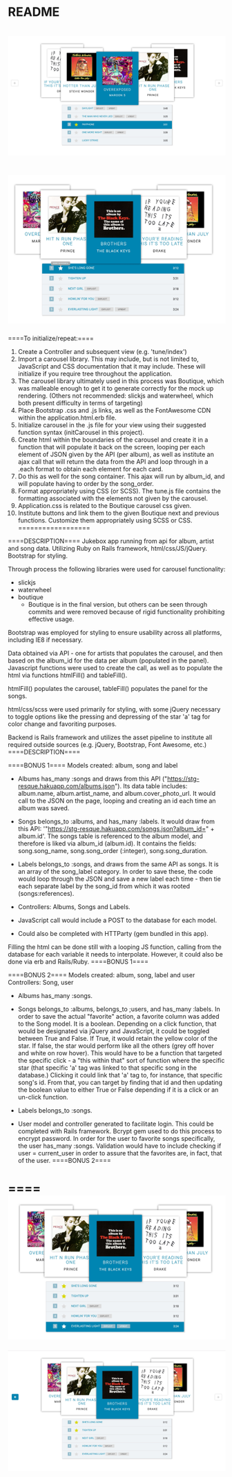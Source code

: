 # README

![alt tag](app/assets/images/haku.jpg)
====
![alt tag](app/assets/images/haku2.jpg)
====

====To initialize/repeat:====
1. Create a Controller and subsequent view (e.g. 'tune/index')
2. Import a carousel library.  This may include, but is not limited to, JavaScript and CSS documentation that it may include.  These will initialize if you require tree throughout the application.
3. The carousel library ultimately used in this process was Boutique, which was malleable enough to get it to generate correctly for the mock up rendering.  (Others not recommended: slickjs and waterwheel, which both present difficulty in terms of targeting)
4. Place Bootstrap .css and .js links, as well as the FontAwesome CDN within the application.html.erb file.
5. Initialize carousel in the .js file for your view using their suggested function syntax (initCarousel in this project).
6. Create html within the boundaries of the carousel and create it in a function that will populate it back on the screen, looping per each element of JSON given by the API (per album), as well as institute an ajax call that will return the data from the API and loop through in a .each format to obtain each element for each card.
7. Do this as well for the song container.  This ajax will run by album_id, and will populate having to order by the song_order.
8. Format appropriately using CSS (or SCSS).  The tune.js file contains the formatting associated with the elements not given by the carousel.
9. Application.css is related to the Boutique carousel css given.
10. Institute buttons and link them to the given Boutique next and previous functions.  Customize them appropriately using SCSS or CSS.
==================


====DESCRIPTION====
Jukebox app running from api for album, artist and song data.  Utilizing Ruby on Rails framework, html/css/JS/jQuery.  Bootstrap for styling.

Through process the following libraries were used for carousel functionality:
- slickjs
- waterwheel
- boutique
  - Boutique is in the final version, but others can be seen through commits and were removed because of rigid functionality prohibiting effective usage.

Bootstrap was employed for styling to ensure usability across all platforms, including IE8 if necessary.

Data obtained via API - one for artists that populates the carousel, and then based on the album_id for the data per album (populated in the panel).  Javascript functions were used to create the call, as well as to populate the html via functions htmlFill() and tableFill().

htmlFill() populates the carousel, tableFill() populates the panel for the songs.

html/css/scss were used primarily for styling, with some jQuery necessary to toggle options like the pressing and depressing of the star 'a' tag for color change and favoriting purposes.

Backend is Rails framework and utilizes the asset pipeline to institute all required outside sources (e.g. jQuery, Bootstrap, Font Awesome, etc.)
====DESCRIPTION====



====BONUS 1====
Models created: album, song and label

- Albums has_many :songs and draws from this API ("https://stg-resque.hakuapp.com/albums.json").  Its data table includes: album.name, album.artist_name, and album.cover_photo_url.  It would call to the JSON on the page, looping and creating an id each time an album was saved.

- Songs belongs_to :albums, and has_many :labels.  It would draw from this API: '"https://stg-resque.hakuapp.com/songs.json?album_id=" + album.id'.  The songs table is referenced to the album model, and therefore is liked via album_id (album.id).  It contains the fields: song.song_name, song.song_order (:integer), song.song_duration.

- Labels belongs_to :songs, and draws from the same API as songs.  It is an array of the song_label category.  In order to save these, the code would loop through the JSON and save a new label each time - then tie each separate label by the song_id from which it was rooted (songs:references).

- Controllers: Albums, Songs and Labels.

- JavaScript call would include a POST to the database for each model.

- Could also be completed with HTTParty (gem bundled in this app).

Filling the html can be done still with a looping JS function, calling from the database for each variable it needs to interpolate.  However, it could also be done via erb and Rails/Ruby.
====BONUS 1====

====BONUS 2====
Models created: album, song, label and user
Controllers: Song, user

- Albums has_many :songs.

- Songs belongs_to :albums, belongs_to ;users, and has_many :labels.  In order to save the actual "favorite" action, a favorite column was added to the Song model.  It is a boolean.  Depending on a click function, that would be designated via jQuery and JavaScript, it could be toggled between True and False.  If True, it would retain the yellow color of the star.  If false, the star would perform like all the others (grey off hover and white on row hover).  This would have to be a function that targeted the specific click - a "this within that" sort of function where the specific star (that specific 'a' tag was linked to that specific song in the database.)  Clicking it could link that 'a' tag to, for instance, that specific song's id.  From that, you can target by finding that id and then updating the boolean value to either True or False depending if it is a click or an un-click function.

- Labels belongs_to :songs.

- User model and controller generated to facilitate login.  This could be completed with Rails framework.  Bcrypt gem used to do this process to encrypt password.  In order for the user to favorite songs specifically, the user has_many :songs.  Validation would have to include checking if user = current_user in order to assure that the favorites are, in fact, that of the user.
====BONUS 2====

====
![alt tag](app/assets/images/haku3.jpg)
====
![alt tag](app/assets/images/haku4.jpg)
